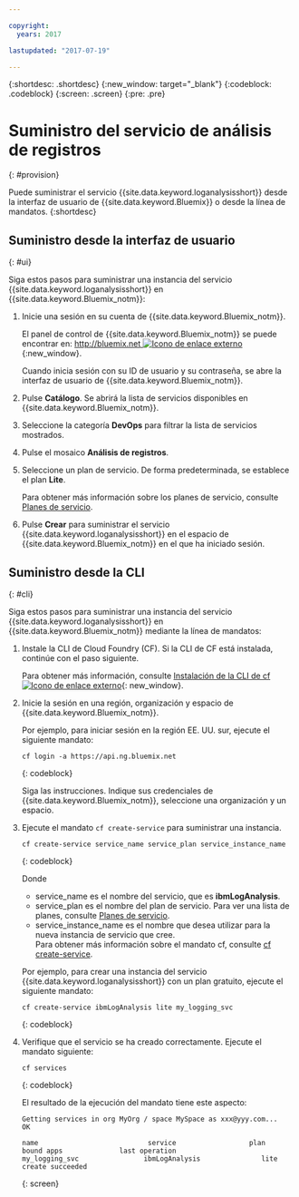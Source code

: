 ```yaml
---

copyright:
  years: 2017

lastupdated: "2017-07-19"

---
```



{:shortdesc: .shortdesc}
{:new_window: target="_blank"}
{:codeblock: .codeblock}
{:screen: .screen}
{:pre: .pre}


# Suministro del servicio de análisis de registros
{: #provision}

Puede suministrar el servicio {{site.data.keyword.loganalysisshort}} desde la interfaz de usuario de {{site.data.keyword.Bluemix}} o desde la línea de mandatos.
{:shortdesc}


## Suministro desde la interfaz de usuario
{: #ui}

Siga estos pasos para suministrar una instancia del servicio {{site.data.keyword.loganalysisshort}} en {{site.data.keyword.Bluemix_notm}}:

1. Inicie una sesión en su cuenta de {{site.data.keyword.Bluemix_notm}}.

    El panel de control de {{site.data.keyword.Bluemix_notm}} se puede encontrar en: [http://bluemix.net ![Icono de enlace externo](../../../icons/launch-glyph.svg "Icono de enlace externo")](http://bluemix.net "Icono de enlace externo"){:new_window}.
    
	Cuando inicia sesión con su ID de usuario y su contraseña, se abre la interfaz de usuario de {{site.data.keyword.Bluemix_notm}}.

2. Pulse **Catálogo**. Se abrirá la lista de servicios disponibles en {{site.data.keyword.Bluemix_notm}}.

3. Seleccione la categoría **DevOps** para filtrar la lista de servicios mostrados.

4. Pulse el mosaico **Análisis de registros**.

5. Seleccione un plan de servicio. De forma predeterminada, se establece el plan **Lite**. 

    Para obtener más información sobre los planes de servicio, consulte [Planes de servicio](/docs/services/CloudLogAnalysis/log_analysis_ov.html#plans).
	
6. Pulse **Crear** para suministrar el servicio {{site.data.keyword.loganalysisshort}} en el espacio de {{site.data.keyword.Bluemix_notm}} en el que ha iniciado sesión.
  
 

## Suministro desde la CLI
{: #cli}

Siga estos pasos para suministrar una instancia del servicio {{site.data.keyword.loganalysisshort}} en {{site.data.keyword.Bluemix_notm}} mediante la línea de mandatos:

1. Instale la CLI de Cloud Foundry (CF). Si la CLI de CF está instalada, continúe con el paso siguiente.

   Para obtener más información, consulte [Instalación de la CLI de cf ![Icono de enlace externo](../../../icons/launch-glyph.svg "Icono de enlace externo")](http://docs.cloudfoundry.org/cf-cli/install-go-cli.html "Icono de enlace externo"){: new_window}. 
    
2. Inicie la sesión en una región, organización y espacio de {{site.data.keyword.Bluemix_notm}}. 

    Por ejemplo, para iniciar sesión en la región EE. UU. sur, ejecute el siguiente mandato:

    ```
    cf login -a https://api.ng.bluemix.net
    ```
    {: codeblock}

    Siga las instrucciones. Indique sus credenciales de {{site.data.keyword.Bluemix_notm}}, seleccione una organización y un espacio.
	
3. Ejecute el mandato `cf create-service` para suministrar una instancia.

    ```
	cf create-service service_name service_plan service_instance_name
	```
	{: codeblock}
	
	Donde
	
	* service_name es el nombre del servicio, que es **ibmLogAnalysis**.
	* service_plan es el nombre del plan de servicio. Para ver una lista de planes, consulte [Planes de servicio](/docs/services/CloudLogAnalysis/log_analysis_ov.html#plans).
	* service_instance_name es el nombre que desea utilizar para la nueva instancia de servicio que cree. 	
	Para obtener más información sobre el mandato cf, consulte [cf create-service](/docs/cli/reference/cfcommands/index.html#cf_create-service).

	Por ejemplo, para crear una instancia del servicio {{site.data.keyword.loganalysisshort}} con un plan gratuito, ejecute el siguiente mandato:
	
	```
	cf create-service ibmLogAnalysis lite my_logging_svc
	```
	{: codeblock}
	
4. Verifique que el servicio se ha creado correctamente. Ejecute el mandato siguiente:

    ```	
	cf services
	```
	{: codeblock}
	
	El resultado de la ejecución del mandato tiene este aspecto:
	
	```
    Getting services in org MyOrg / space MySpace as xxx@yyy.com...
    OK
    
    name                           service                  plan                   bound apps              last operation
    my_logging_svc                ibmLogAnalysis               lite                                        create succeeded
	```
	{: screen}

	



